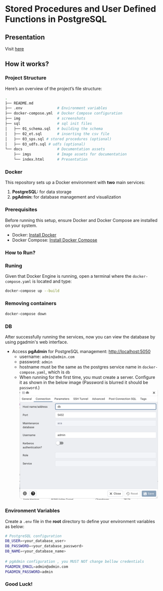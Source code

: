 # Stored Procedures  and User Defined Functions in PostgreSQL

## Presentation

<!-- quarto preview /Users/karen/Desktop/aca/index.qmd -->

Visit [here](https://hovhannisyan91.github.io/aca/#/)


## How it works?


### Project Structure

Here’s an overview of the project’s file structure:

```bash
.
├── README.md
├── .env                # Environment variables
├── docker-compose.yml  # Docker Compose configuration
├── img                 # screenshots
├── sql                 # sql init files
│   ├── 01_schema.sql   # building the schema
│   ├── 02_et.sql       # inserting the csv file
│   ├── 03_sps.sql # stored procedures (optional)
│   ├── 03_udfs.sql # udfs (optional)
└── docs                # Documentation assets
    ├── imgs            # Image assets for documentation
    └── index.html      # Presentation 
```

### Docker 

This repository sets up a Docker environment with **two** main services:

1. **PostgreSQL:** for data storage
2. **pgAdmin:** for database management and visualization


### Prerequisites

Before running this setup, ensure Docker and Docker Compose are installed on your system.


- Docker: [Install Docker](https://docs.docker.com/get-docker/)
- Docker Compose: [Install Docker Compose](https://docs.docker.com/compose/install/)


### How to Run?

### Runing

Given that Docker Engine is running, open a terminal where the `docker-compose.yaml` is located and type:

```bash
docker-compose up --build
```

### Removing containers

```bash
docker-compose down
```


### DB

After successfully running the services, now you can view the database by using pgadmin's web interface.

- Access **pgAdmin** for PostgreSQL management: [http://localhost:5050](http://localhost:5050)
    - username: `admin@admin.com` 
    - password: `admin`
    - hostname must be the same as the postgres service name in `docker-compose.yaml`, which is `db`
    - When running for the first time, you must create a server. Configure it as shown in the below image (Password is blurred it should be `password`.)
    ![Server Setup](docs/img/pgadmin.png)

### Environment Variables

Create a `.env` file in the **root** directory to define your environment variables as below:

```bash
# PostgreSQL configuration
DB_USER=<your_database_user>
DB_PASSWORD=<your_database_password>
DB_NAME=<your_database_name>

# pgAdmin configuration , you MUST NOT change bellow credentials
PGADMIN_EMAIL=admin@admin.com
PGADMIN_PASSWORD=admin
```

### **Good Luck!**